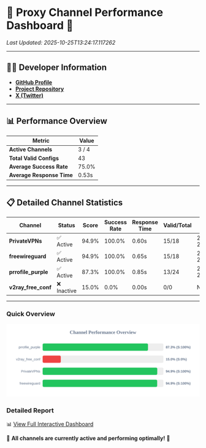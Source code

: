 # 🌟 Proxy Channel Performance Dashboard 🌟

_Last Updated: 2025-10-25T13:24:17.117262_

---

## 👩‍💻 Developer Information

- **[GitHub Profile](https://github.com/4n0nymou3)**  
- **[Project Repository](https://github.com/4n0nymou3/multi-proxy-config-fetcher)**  
- **[X (Twitter)](https://x.com/4n0nymou3)**  

---

## 📊 Performance Overview

| Metric                | Value       |
|-----------------------|-------------|
| **Active Channels**   | 3 / 4       |
| **Total Valid Configs** | 43          |
| **Average Success Rate** | 75.0%      |
| **Average Response Time** | 0.53s       |

---

## 📋 Detailed Channel Statistics

| Channel          | Status     | Score  | Success Rate | Response Time | Valid/Total | Last Success               |
|------------------|------------|--------|--------------|---------------|-------------|----------------------------|
| **PrivateVPNs**  | ✅ Active  | 94.9%  | 100.0% | 0.60s         | 15/18       | 2025-10-25T13:24:16.439353 |
| **freewireguard**  | ✅ Active  | 94.9%  | 100.0% | 0.65s         | 15/18       | 2025-10-25T13:24:17.115911 |
| **prrofile_purple**  | ✅ Active  | 87.3%  | 100.0% | 0.85s         | 13/24       | 2025-10-25T13:24:03.804368 |
| **v2ray_free_conf**  | ❌ Inactive  | 15.0%  | 0.0% | 0.00s         | 0/0       | None |

---

### Quick Overview
<div align="center">
  <a href="https://raw.githubusercontent.com/nullluser/NullRepo/refs/heads/main/assets/channel_stats_chart.svg">
    <img src="https://raw.githubusercontent.com/nullluser/NullRepo/refs/heads/main/assets/channel_stats_chart.svg" alt="Source Performance Statistics" width="800">
  </a>
</div>

### Detailed Report
📊 [View Full Interactive Dashboard](https://htmlpreview.github.io/?https://github.com/nullluser/NullRepo/blob/main/assets/performance_report.html)

🎉 **All channels are currently active and performing optimally!** 🎉

